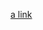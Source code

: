 [a link](https://github.com/fendihalim/fendihalim/blob/main/Data%20Science/COVID_Clustering/covid-clustering.ipynb)
